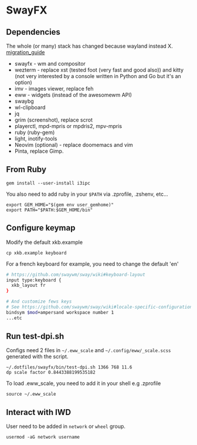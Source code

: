 # SwayFX

## Dependencies
The whole (or many) stack has changed because wayland instead X.
[migration_guide](https://github.com/swaywm/sway/wiki/i3-Migration-Guide)

- swayfx - wm and compositor
- wezterm - replace xst (tested foot (very fast and good also)) and kitty (not very interested by a console written in Python and Go but it's an option)
- imv - images viewer, replace feh
- eww - widgets (instead of the awesomewm API)
- swaybg
- wl-clipboard
- jq
- grim (screenshot), replace scrot
- playerctl, mpd-mpris or mpdris2, mpv-mpris
- ruby (ruby-gem)
- light, inotify-tools
- Neovim (optional) - replace doomemacs and vim
- Pinta, replace Gimp.

## From Ruby

    gem install --user-install i3ipc

You also need to add ruby in your `$PATH` via .zprofile, .zshenv, etc...

    export GEM_HOME="$(gem env user_gemhome)"
    export PATH="$PATH:$GEM_HOME/bin"

## Configure keymap

Modify the default xkb.example

    cp xkb.example keyboard

For a french keyboard for example, you need to change the default 'en'

```sh
# https://github.com/swaywm/sway/wiki#keyboard-layout
input type:keyboard {
  xkb_layout fr
}

# And customize fews keys
# See https://github.com/swaywm/sway/wiki#locale-specific-configuration-tricks
bindsym $mod+ampersand workspace number 1
...etc
```

## Run test-dpi.sh
Configs need 2 files in `~/.eww_scale` and `~/.config/eww/_scale.scss` generated with the script.

    ~/.dotfiles/swayfx/bin/test-dpi.sh 1366 768 11.6
    dp scale factor 0.8443388199535182

To load .eww_scale, you need to add it in your shell e.g .zprofile

    source ~/.eww_scale

## Interact with IWD
User need to be added in `network` or `wheel` group.

    usermod -aG network username

